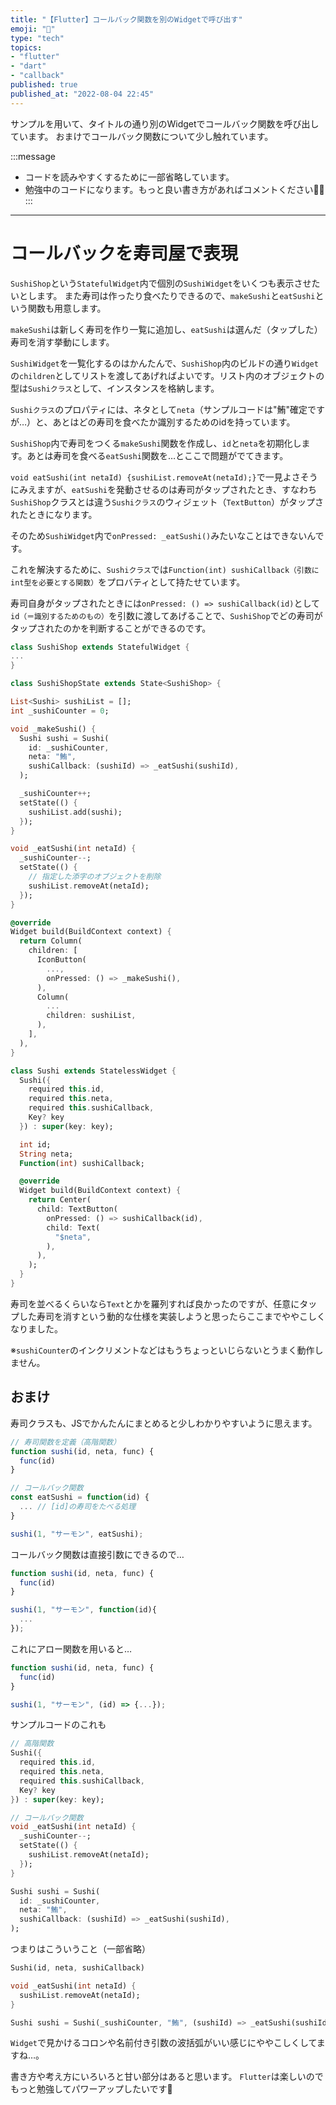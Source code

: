 ```yaml
---
title: "【Flutter】コールバック関数を別のWidgetで呼び出す"
emoji: "🐬"
type: "tech"
topics:
- "flutter"
- "dart"
- "callback"
published: true
published_at: "2022-08-04 22:45"
---
```


サンプルを用いて、タイトルの通り別のWidgetでコールバック関数を呼び出しています。
おまけでコールバック関数について少し触れています。

:::message
- コードを読みやすくするために一部省略しています。
- 勉強中のコードになります。もっと良い書き方があればコメントください🙇‍♂️
:::

---

# コールバックを寿司屋で表現

``SushiShop``という``StatefulWidget``内で個別の``SushiWidget``をいくつも表示させたいとします。
また寿司は作ったり食べたりできるので、``makeSushi``と``eatSushi``という関数も用意します。

``makeSushi``は新しく寿司を作り一覧に追加し、``eatSushi``は選んだ（タップした）寿司を消す挙動にします。

``SushiWidget``を一覧化するのはかんたんで、``SushiShop``内のビルドの通り``Widget``の``children``としてリストを渡してあげればよいです。リスト内のオブジェクトの型は``Sushiクラス``として、インスタンスを格納します。

``Sushiクラス``のプロパティには、ネタとして``neta``（サンプルコードは"鮪"確定ですが…）と、あとはどの寿司を食べたか識別するためのidを持っています。

``SushiShop``内で寿司をつくる``makeSushi``関数を作成し、``id``と``neta``を初期化します。あとは寿司を食べる``eatSushi``関数を…とここで問題がでてきます。

``void eatSushi(int netaId) {sushiList.removeAt(netaId);}``で一見よさそうにみえますが、``eatSushi``を発動させるのは寿司がタップされたとき、すなわち``SushiShop``クラスとは違う``Sushiクラス``のウィジェット（``TextButton``）がタップされたときになります。

そのため``SushiWidget``内で``onPressed: _eatSushi()``みたいなことはできないんです。

これを解決するために、``Sushiクラス``では``Function(int) sushiCallback（引数にint型を必要とする関数）``をプロバティとして持たせています。

寿司自身がタップされたときには``onPressed: () => sushiCallback(id)``として``id（＝識別するためのもの）``を引数に渡してあげることで、``SushiShop``でどの寿司がタップされたのかを判断することができるのです。

```dart:sample.dart
class SushiShop extends StatefulWidget {
...
}

class SushiShopState extends State<SushiShop> {

List<Sushi> sushiList = [];
int _sushiCounter = 0;

void _makeSushi() {
  Sushi sushi = Sushi(
    id: _sushiCounter,
    neta: "鮪",
    sushiCallback: (sushiId) => _eatSushi(sushiId),
  );

  _sushiCounter++;
  setState(() {
    sushiList.add(sushi);
  });
}

void _eatSushi(int netaId) {
  _sushiCounter--;
  setState(() {
    // 指定した添字のオブジェクトを削除
    sushiList.removeAt(netaId);
  });
}

@override
Widget build(BuildContext context) {
  return Column(
    children: [
      IconButton(
        ...,
        onPressed: () => _makeSushi(),
      ),
      Column(
        ...
        children: sushiList,
      ),
    ],
  ),
}
```

```dart:sample.dart
class Sushi extends StatelessWidget {
  Sushi({
    required this.id,
    required this.neta,
    required this.sushiCallback,
    Key? key
  }) : super(key: key);

  int id;
  String neta;
  Function(int) sushiCallback;

  @override
  Widget build(BuildContext context) {
    return Center(
      child: TextButton(
        onPressed: () => sushiCallback(id),
        child: Text(
          "$neta",
        ),
      ),
    );
  }
}
```

寿司を並べるくらいなら``Text``とかを羅列すれば良かったのですが、任意にタップした寿司を消すという動的な仕様を実装しようと思ったらここまでややこしくなりました。

※``sushiCounter``のインクリメントなどはもうちょっといじらないとうまく動作しません。

## おまけ

寿司クラスも、JSでかんたんにまとめると少しわかりやすいように思えます。

```javascript:sample.js
// 寿司関数を定義（高階関数）
function sushi(id, neta, func) {
  func(id)
}

// コールバック関数
const eatSushi = function(id) {
  ... // [id]の寿司をたべる処理
}

sushi(1, "サーモン", eatSushi);
```

コールバック関数は直接引数にできるので…

```javascript:sample.js
function sushi(id, neta, func) {
  func(id)
}

sushi(1, "サーモン", function(id){
  ...
});
```

これにアロー関数を用いると…

```javascript:sample.js
function sushi(id, neta, func) {
  func(id)
}

sushi(1, "サーモン", (id) => {...});
```
サンプルコードのこれも

```dart:sample.dart
// 高階関数
Sushi({
  required this.id,
  required this.neta,
  required this.sushiCallback,
  Key? key
}) : super(key: key);

// コールバック関数
void _eatSushi(int netaId) {
  _sushiCounter--;
  setState(() {
    sushiList.removeAt(netaId);
  });
}

Sushi sushi = Sushi(
  id: _sushiCounter,
  neta: "鮪",
  sushiCallback: (sushiId) => _eatSushi(sushiId),
);
```

つまりはこういうこと（一部省略）

```dart:sample.dart
Sushi(id, neta, sushiCallback)

void _eatSushi(int netaId) {
  sushiList.removeAt(netaId);
}

Sushi sushi = Sushi(_sushiCounter, "鮪", (sushiId) => _eatSushi(sushiId));
```

``Widget``で見かけるコロンや名前付き引数の波括弧がいい感じにややこしくしてますね…。

書き方や考え方にいろいろと甘い部分はあると思います。
``Flutter``は楽しいのでもっと勉強してパワーアップしたいです🦋